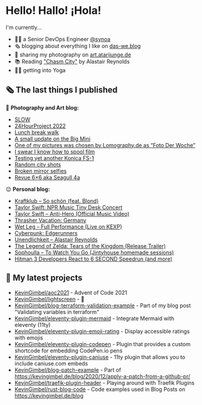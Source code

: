 # Hello! Hallo! ¡Hola!

I'm currently...
- 👨‍💻 a Senior DevOps Engineer [@synoa](https://synoa.de)
- 🗞 blogging about everything I like on [das-we.blog](https://das-we.blog)
- 📸 sharing my photography on [art.atarijunge.de](https://art.atarijunge.de)
- 📚 Reading ["Chasm City"](https://www.goodreads.com/book/show/89185.Chasm_City) by Alastair Reynolds
- 🧘‍♂️ getting into Yoga

## 🗞 The last things I published

📸 **Photography and Art blog:**

- [SLOW](https://art.atarijunge.de/2022/11/slow/)
- [24HourProject 2022](https://art.atarijunge.de/2022/09/24hourproject-2022/)
- [Lunch break walk](https://art.atarijunge.de/2022/06/lunch-break-walk/)
- [A small update on the Big Mini](https://art.atarijunge.de/2022/06/a-small-update-on-the-big-mini/)
- [One of my pictures was chosen by Lomography.de as “Foto Der Woche”](https://art.atarijunge.de/2022/05/one-of-my-pictures-was-chosen-by-lomography-de-as-foto-der-woche/)
- [I swear I know how to spool film](https://art.atarijunge.de/2022/05/i-swear-i-know-how-to-spool-film/)
- [Testing yet another Konica FS-1](https://art.atarijunge.de/2022/05/testing-yet-another-konica-fs-1/)
- [Random city shots](https://art.atarijunge.de/2022/05/random-city-shots/)
- [Broken mirror selfies](https://art.atarijunge.de/2022/05/broken-mirror-selfies/)
- [Revue 6×6 aka Seagull 4a](https://art.atarijunge.de/2022/05/revue-6x6-aka-seagull-4a/)

😌 **Personal blog:**

- [Kraftklub – So schön (feat. Blond)](https://das-we.blog/2022/11/13/kraftklub-so-schoen-feat-blond/)
- [Taylor Swift: NPR Music Tiny Desk Concert](https://das-we.blog/2022/10/24/taylor-swift-npr-music-tiny-desk-concert/)
- [Taylor Swift – Anti-Hero (Official Music Video)](https://das-we.blog/2022/10/22/taylor-swift-anti-hero-official-music-video/)
- [Thrasher Vacation: Germany](https://das-we.blog/2022/10/18/thrasher-vacation-germany/)
- [Wet Leg – Full Performance (Live on KEXP)](https://das-we.blog/2022/09/27/wet-leg-full-performance-live-on-kexp/)
- [Cyberpunk: Edgerunners](https://das-we.blog/2022/09/20/cyberpunk-edgerunners/)
- [Unendlichkeit – Alastair Reynolds](https://das-we.blog/2022/09/18/unendlichkeit-alastair-reynolds/)
- [The Legend of Zelda: Tears of the Kingdom (Release Trailer)](https://das-we.blog/2022/09/14/the-legend-of-zelda-tears-of-the-kingdom-release-trailer/)
- [Sophoulla – To Watch You Go (Jintyhouse homemade sessions)](https://das-we.blog/2022/09/02/sophoulla-to-watch-you-go-jintyhouse-homemade-sessions/)
- [Hitman 3 Developers React to 6 SECOND Speedrun (and more)](https://das-we.blog/2022/08/29/hitman-3-developers-react-to-6-second-speedrun-and-more/)

## 🌱 My latest projects

- [KevinGimbel/aoc2021](https://github.com/KevinGimbel/aoc2021) - Advent of Code 2021
- [KevinGimbel/lightscreen](https://github.com/KevinGimbel/lightscreen) - 🤷
- [KevinGimbel/blog-terraform-validation-example](https://github.com/KevinGimbel/blog-terraform-validation-example) - Part of my blog post &#34;Validating variables in terraform&#34;
- [KevinGimbel/eleventy-plugin-mermaid](https://github.com/KevinGimbel/eleventy-plugin-mermaid) - Integrate Mermaid with eleventy (11ty)
- [KevinGimbel/eleventy-plugin-emoji-rating](https://github.com/KevinGimbel/eleventy-plugin-emoji-rating) - Display accessible ratings with emojis
- [KevinGimbel/eleventy-plugin-codepen](https://github.com/KevinGimbel/eleventy-plugin-codepen) - Plugin that provides a custom shortcode for embedding CodePen.io pens
- [KevinGimbel/eleventy-plugin-caniuse](https://github.com/KevinGimbel/eleventy-plugin-caniuse) - 11ty plugin that allows you to include caniuse.com embeds
- [KevinGimbel/blog-patch-example](https://github.com/KevinGimbel/blog-patch-example) - Part of https://kevingimbel.de/blog/2020/12/apply-a-patch-from-a-github-pr/
- [KevinGimbel/traefik-plugin-header](https://github.com/KevinGimbel/traefik-plugin-header) - Playing around with Traefik Plugins
- [KevinGimbel/rust-blog-code](https://github.com/KevinGimbel/rust-blog-code) - Code examples used in Blog Posts on https://kevingimbel.de/blog


